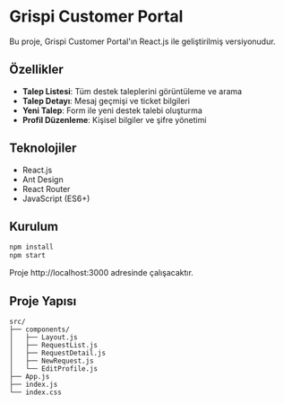 # Grispi Customer Portal

Bu proje, Grispi Customer Portal'ın React.js ile geliştirilmiş versiyonudur.

## Özellikler

- **Talep Listesi**: Tüm destek taleplerini görüntüleme ve arama
- **Talep Detayı**: Mesaj geçmişi ve ticket bilgileri
- **Yeni Talep**: Form ile yeni destek talebi oluşturma
- **Profil Düzenleme**: Kişisel bilgiler ve şifre yönetimi

## Teknolojiler

- React.js
- Ant Design
- React Router
- JavaScript (ES6+)

## Kurulum

```bash
npm install
npm start
```

Proje http://localhost:3000 adresinde çalışacaktır.

## Proje Yapısı

```
src/
├── components/
│   ├── Layout.js
│   ├── RequestList.js
│   ├── RequestDetail.js
│   ├── NewRequest.js
│   └── EditProfile.js
├── App.js
├── index.js
└── index.css
```
